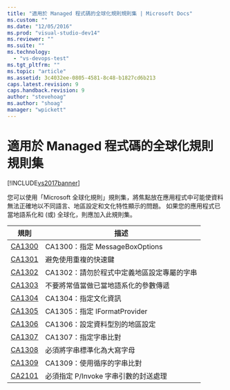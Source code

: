 ```yaml
---
title: "適用於 Managed 程式碼的全球化規則規則集 | Microsoft Docs"
ms.custom: ""
ms.date: "12/05/2016"
ms.prod: "visual-studio-dev14"
ms.reviewer: ""
ms.suite: ""
ms.technology: 
  - "vs-devops-test"
ms.tgt_pltfrm: ""
ms.topic: "article"
ms.assetid: 3c4032ee-0805-4581-8c48-b1827cd6b213
caps.latest.revision: 9
caps.handback.revision: 9
author: "stevehoag"
ms.author: "shoag"
manager: "wpickett"
---
```

# 適用於 Managed 程式碼的全球化規則規則集
[!INCLUDE[vs2017banner](../code-quality/includes/vs2017banner.md)]

您可以使用「Microsoft 全球化規則」規則集，將焦點放在應用程式中可能使資料無法正確地以不同語言、地區設定和文化特性顯示的問題。  如果您的應用程式已當地語系化和 \(或\) 全球化，則應加入此規則集。  
  
|規則|描述|  
|--------|--------|  
|[CA1300](../code-quality/ca1300-specify-messageboxoptions.md)|CA1300：指定 MessageBoxOptions|  
|[CA1301](../Topic/CA1301:%20Avoid%20duplicate%20accelerators.md)|避免使用重複的快速鍵|  
|[CA1302](../code-quality/ca1302-do-not-hardcode-locale-specific-strings.md)|CA1302：請勿於程式中定義地區設定專屬的字串|  
|[CA1303](../code-quality/ca1303-do-not-pass-literals-as-localized-parameters.md)|不要將常值當做已當地語系化的參數傳遞|  
|[CA1304](../Topic/CA1304:%20Specify%20CultureInfo.md)|CA1304：指定文化資訊|  
|[CA1305](../code-quality/ca1305-specify-iformatprovider.md)|CA1305：指定 IFormatProvider|  
|[CA1306](../code-quality/ca1306-set-locale-for-data-types.md)|CA1306：設定資料型別的地區設定|  
|[CA1307](../code-quality/ca1307-specify-stringcomparison.md)|CA1307：指定字串比對|  
|[CA1308](../code-quality/ca1308-normalize-strings-to-uppercase.md)|必須將字串標準化為大寫字母|  
|[CA1309](../code-quality/ca1309-use-ordinal-stringcomparison.md)|CA1309：使用循序的字串比對|  
|[CA2101](../code-quality/ca2101-specify-marshaling-for-p-invoke-string-arguments.md)|必須指定 P\/Invoke 字串引數的封送處理|